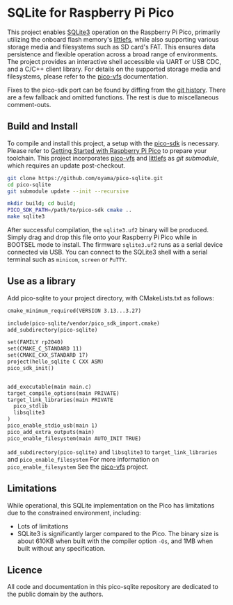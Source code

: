 # SQLite for Raspberry Pi Pico

This project enables [SQLite3](https://www.sqlite.org/) operation on the Raspberry Pi Pico, primarily utilizing the onboard flash memory's [littlefs](https://github.com/littlefs-project/littlefs), while also supporting various storage media and filesystems such as SD card's FAT. This ensures data persistence and flexible operation across a broad range of environments. The project provides an interactive shell accessible via UART or USB CDC, and a C/C++ client library. For details on the supported storage media and filesystems, please refer to the [pico-vfs](https://github.com/oyama/pico-vfs) documentation.

Fixes to the pico-sdk port can be found by diffing from the [git history](https://github.com/oyama/pico-sqlite/compare/8d49726..9ae8520). There are a few fallback and omitted functions. The rest is due to miscellaneous comment-outs.

## Build and Install

To compile and install this project, a setup with the [pico-sdk](https://github.com/raspberrypi/pico-sdk) is necessary. Please refer to [Getting Started with Raspberry Pi Pico](https://datasheets.raspberrypi.com/pico/getting-started-with-pico.pdf) to prepare your toolchain. This project incorporates [pico-vfs](https://github.com/oyama/pico-vfs) and [littlefs](https://github.com/littlefs-project/littlefs) as _git submodule_, which requires an update post-checkout.

```bash
git clone https://github.com/oyama/pico-sqlite.git
cd pico-sqlite
git submodule update --init --recursive

mkdir build; cd build;
PICO_SDK_PATH=/path/to/pico-sdk cmake ..
make sqlite3
```
After successful compilation, the `sqlite3.uf2` binary will be produced. Simply drag and drop this file onto your Raspberry Pi Pico while in BOOTSEL mode to install.
The firmware `sqlite3.uf2` runs as a serial device connected via USB. You can connect to the SQLite3 shell with a serial terminal such as `minicom`, `screen` or `PuTTY`.

## Use as a library

Add pico-sqlite to your project directory, with CMakeLists.txt as follows:
```CMakeLists.txt
cmake_minimum_required(VERSION 3.13...3.27)

include(pico-sqlite/vendor/pico_sdk_import.cmake)
add_subdirectory(pico-sqlite)

set(FAMILY rp2040)
set(CMAKE_C_STANDARD 11)
set(CMAKE_CXX_STANDARD 17)
project(hello_sqlite C CXX ASM)
pico_sdk_init()


add_executable(main main.c)
target_compile_options(main PRIVATE)
target_link_libraries(main PRIVATE
  pico_stdlib
  libsqlite3
)
pico_enable_stdio_usb(main 1)
pico_add_extra_outputs(main)
pico_enable_filesystem(main AUTO_INIT TRUE)
```

`add_subdirectory(pico-sqlite)` and `libsqlite3` to `target_link_libraries` and `pico_enable_filesystem` For more information on `pico_enable_filesystem` See the [pico-vfs](https://github.com/oyama/pico-vfs) project.

## Limitations

While operational, this SQLite implementation on the Pico has limitations due to the constrained environment, including:

- Lots of limitations
- SQLite3 is significantly larger compared to the Pico. The binary size is about 610KB when built with the compiler option `-Os`, and 1MB when built without any specification.

## Licence

All code and documentation in this pico-sqlite repository are dedicated to the public domain by the authors.

